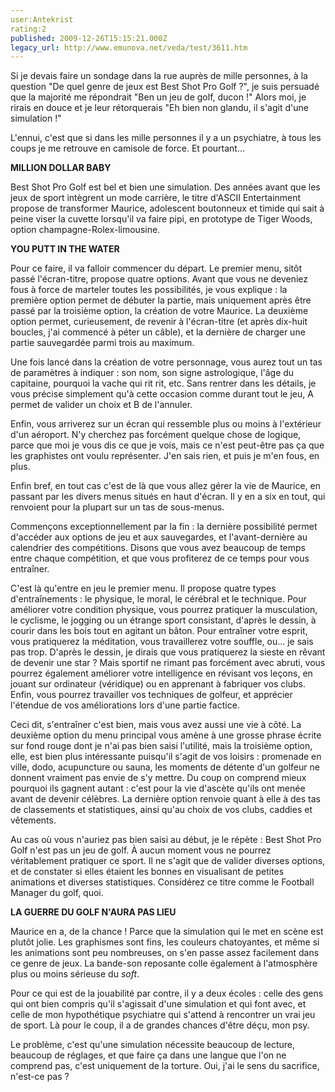 ```yaml
---
user:Antekrist
rating:2
published: 2009-12-26T15:15:21.000Z
legacy_url: http://www.emunova.net/veda/test/3611.htm
---
```

Si je devais faire un sondage dans la rue auprès de mille personnes, à la question "De quel genre de jeux est Best Shot Pro Golf ?", je suis persuadé que la majorité me répondrait "Ben un jeu de golf, ducon !" Alors moi, je rirais en douce et je leur rétorquerais "Eh bien non glandu, il s'agit d'une simulation !"  

L'ennui, c'est que si dans les mille personnes il y a un psychiatre, à tous les coups je me retrouve en camisole de force. Et pourtant...  

  

**MILLION DOLLAR BABY**  

Best Shot Pro Golf est bel et bien une simulation. Des années avant que les jeux de sport intègrent un mode carrière, le titre d'ASCII Entertainment propose de transformer Maurice, adolescent boutonneux et timide qui sait à peine viser la cuvette lorsqu'il va faire pipi, en prototype de Tiger Woods, option champagne-Rolex-limousine.  

  

**YOU PUTT IN THE WATER**  

Pour ce faire, il va falloir commencer du départ. Le premier menu, sitôt passé l'écran-titre, propose quatre options. Avant que vous ne deveniez fous à force de marteler toutes les possibilités, je vous explique : la première option permet de débuter la partie, mais uniquement après être passé par la troisième option, la création de votre Maurice. La deuxième option permet, curieusement, de revenir à l'écran-titre (et après dix-huit boucles, j'ai commencé à péter un câble), et la dernière de charger une partie sauvegardée parmi trois au maximum.  

Une fois lancé dans la création de votre personnage, vous aurez tout un tas de paramètres à indiquer : son nom, son signe astrologique, l'âge du capitaine, pourquoi la vache qui rit rit, etc. Sans rentrer dans les détails, je vous précise simplement qu'à cette occasion comme durant tout le jeu, A permet de valider un choix et B de l'annuler.  

Enfin, vous arriverez sur un écran qui ressemble plus ou moins à l'extérieur d'un aéroport. N'y cherchez pas forcément quelque chose de logique, parce que moi je vous dis ce que je vois, mais ce n'est peut-être pas ça que les graphistes ont voulu représenter. J'en sais rien, et puis je m'en fous, en plus.  

Enfin bref, en tout cas c'est de là que vous allez gérer la vie de Maurice, en passant par les divers menus situés en haut d'écran. Il y en a six en tout, qui renvoient pour la plupart sur un tas de sous-menus.  

Commençons exceptionnellement par la fin : la dernière possibilité permet d'accéder aux options de jeu et aux sauvegardes, et l'avant-dernière au calendrier des compétitions. Disons que vous avez beaucoup de temps entre chaque compétition, et que vous profiterez de ce temps pour vous entraîner.  

C'est là qu'entre en jeu le premier menu. Il propose quatre types d'entraînements : le physique, le moral, le cérébral et le technique. Pour améliorer votre condition physique, vous pourrez pratiquer la musculation, le cyclisme, le jogging ou un étrange sport consistant, d'après le dessin, à courir dans les bois tout en agitant un bâton. Pour entraîner votre esprit, vous pratiquerez la méditation, vous travaillerez votre souffle, ou... je sais pas trop. D'après le dessin, je dirais que vous pratiquerez la sieste en rêvant de devenir une star ? Mais sportif ne rimant pas forcément avec abruti, vous pourrez également améliorer votre intelligence en révisant vos leçons, en jouant sur ordinateur (véridique) ou en apprenant à fabriquer vos clubs. Enfin, vous pourrez travailler vos techniques de golfeur, et apprécier l'étendue de vos améliorations lors d'une partie factice.  

Ceci dit, s'entraîner c'est bien, mais vous avez aussi une vie à côté. La deuxième option du menu principal vous amène à une grosse phrase écrite sur fond rouge dont je n'ai pas bien saisi l'utilité, mais la troisième option, elle, est bien plus intéressante puisqu'il s'agit de vos loisirs : promenade en ville, dodo, acupuncture ou sauna, les moments de détente d'un golfeur ne donnent vraiment pas envie de s'y mettre. Du coup on comprend mieux pourquoi ils gagnent autant : c'est pour la vie d'ascète qu'ils ont menée avant de devenir célèbres. La dernière option renvoie quant à elle à des tas de classements et statistiques, ainsi qu'au choix de vos clubs, caddies et vêtements.  

Au cas où vous n'auriez pas bien saisi au début, je le répète : Best Shot Pro Golf n'est pas un jeu de golf. À aucun moment vous ne pourrez véritablement pratiquer ce sport. Il ne s'agit que de valider diverses options, et de constater si elles étaient les bonnes en visualisant de petites animations et diverses statistiques. Considérez ce titre comme le Football Manager du golf, quoi.  

  

**LA GUERRE DU GOLF N'AURA PAS LIEU**  

Maurice en a, de la chance ! Parce que la simulation qui le met en scène est plutôt jolie. Les graphismes sont fins, les couleurs chatoyantes, et même si les animations sont peu nombreuses, on s'en passe assez facilement dans ce genre de jeux. La bande-son reposante colle également à l'atmosphère plus ou moins sérieuse du _soft_.  

Pour ce qui est de la jouabilité par contre, il y a deux écoles : celle des gens qui ont bien compris qu'il s'agissait d'une simulation et qui font avec, et celle de mon hypothétique psychiatre qui s'attend à rencontrer un vrai jeu de sport. Là pour le coup, il a de grandes chances d'être déçu, mon psy.  

Le problème, c'est qu'une simulation nécessite beaucoup de lecture, beaucoup de réglages, et que faire ça dans une langue que l'on ne comprend pas, c'est uniquement de la torture. Oui, j'ai le sens du sacrifice, n'est-ce pas ?